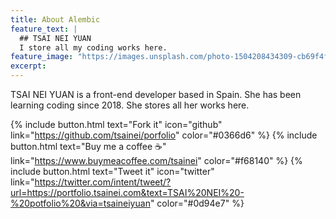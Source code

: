 ```yaml
---
title: About Alembic
feature_text: |
  ## TSAI NEI YUAN
  I store all my coding works here.
feature_image: "https://images.unsplash.com/photo-1504208434309-cb69f4fe52b0?ixlib=rb-1.2.1&auto=format&fit=crop&w=1350&q=80"
excerpt: 
---
```


TSAI NEI YUAN is a front-end developer based in Spain. She has been learning coding since 2018. She stores all her works here.

{% include button.html text="Fork it" icon="github" link="https://github.com/tsainei/porfolio" color="#0366d6" %} {% include button.html text="Buy me a coffee ☕️" link="https://www.buymeacoffee.com/tsainei" color="#f68140" %} {% include button.html text="Tweet it" icon="twitter" link="https://twitter.com/intent/tweet/?url=https://portfolio.tsainei.com&text=TSAI%20NEI%20-%20potfolio%20&via=tsaineiyuan" color="#0d94e7" %} 

